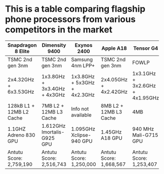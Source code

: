 # This is a table comparing flagship phone processors from various competitors in the market

|Snapdragon 8 Elite  |Dimensity 9400  |Exynos 2400  |Apple A18  |Tensor G4  |
|--------------------|----------------|-------------|-----------|-----------|
|TSMC 2nd gen 3nm    |TSMC 2nd gen 3nm|Samsung 4nm LPP+|TSMC 2nd gen 3nm|FOWLP|
|2x4.32GHz + 6x3.53GHz|1x3.8GHz + 3x3.4GHz + 4x3GHz|1x3.8GHz + 5x3GHz + 4x2.3GHz|2x4.05GHz + 4x2.42GHz|1x3.1GHz + 3x2.6GHz + 4x1.95GHz|
|128kB L1 + 12MB L2 Cache|7MB L2 + 12MB L3 Cache|Info not available|8MB L2 + 12MB L3 Cache|4MB|
|1.1GHZ Adreno 830 GPU|1.612GHz Imortalis-G925 GPU|1.095GHz Xclipse-940 GPU|1.45GHz A18 GPU|940 MHz Mali-G715 GPU|
|Antutu Score: 2,759,190|Antutu Score: 2,516,743|Antutu Score: 1,250,000|Antutu Score: 1,668,567|Antutu Score: 1,253,407|
